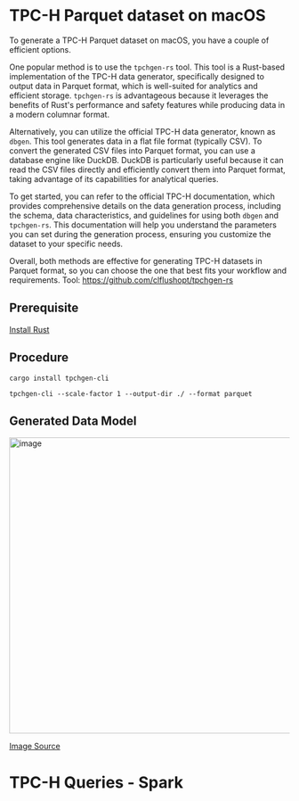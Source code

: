  # TPC-H Parquet dataset on macOS
To generate a TPC-H Parquet dataset on macOS, you have a couple of efficient options. 

One popular method is to use the `tpchgen-rs` tool. This tool is a Rust-based implementation of the TPC-H data generator, specifically designed to output data in Parquet format, which is well-suited for analytics and efficient storage. `tpchgen-rs` is advantageous because it leverages the benefits of Rust's performance and safety features while producing data in a modern columnar format.

Alternatively, you can utilize the official TPC-H data generator, known as `dbgen`. This tool generates data in a flat file format (typically CSV). To convert the generated CSV files into Parquet format, you can use a database engine like DuckDB. DuckDB is particularly useful because it can read the CSV files directly and efficiently convert them into Parquet format, taking advantage of its capabilities for analytical queries.

To get started, you can refer to the official TPC-H documentation, which provides comprehensive details on the data generation process, including the schema, data characteristics, and guidelines for using both `dbgen` and `tpchgen-rs`. This documentation will help you understand the parameters you can set during the generation process, ensuring you customize the dataset to your specific needs.

Overall, both methods are effective for generating TPC-H datasets in Parquet format, so you can choose the one that best fits your workflow and requirements.
Tool: https://github.com/clflushopt/tpchgen-rs
## Prerequisite
[Install Rust](https://www.rust-lang.org/tools/install)
## Procedure
```
cargo install tpchgen-cli
```
```
tpchgen-cli --scale-factor 1 --output-dir ./ --format parquet
```
## Generated Data Model


<img width="850" height="531" alt="image" src="https://github.com/user-attachments/assets/280de7da-dbea-44bc-b096-4412cb246bd7" />

[Image Source](https://www.tpc.org/tpc_documents_current_versions/pdf/tpc-h_v2.17.1.pdf)

# TPC-H Queries - Spark

 
